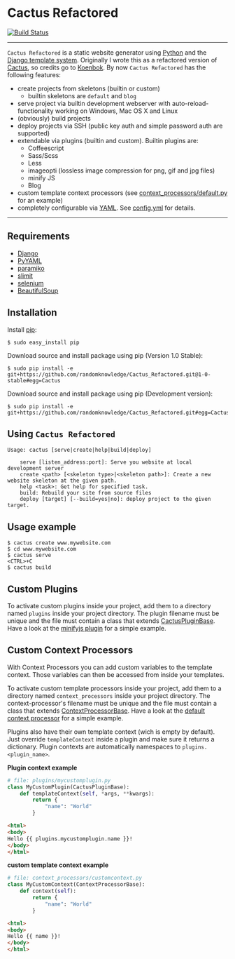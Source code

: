 # Cactus Refactored
[![Build Status](https://travis-ci.org/randomknowledge/Cactus_Refactored.png?branch=master)](https://travis-ci.org/randomknowledge/Cactus_Refactored)
___
`Cactus Refactored` is a static website generator using [Python](http://www.python.org/)
and the [Django template system](https://docs.djangoproject.com/en/dev/topics/templates/).
Originally I wrote this as a refactored version of [Cactus](https://github.com/koenbok/Cactus),
so credits go to [Koenbok](https://github.com/koenbok/).
By now `Cactus Refactored` has the following features:

* create projects from skeletons (builtin or custom)
	* builtin skeletons are `default` and `blog`
* serve project via builtin development webserver with auto-reload-functionality working on Windows, Mac OS X and Linux
* (obviously) build projects
* deploy projects via SSH (public key auth and simple password auth are supported)
* extendable via plugins (builtin and custom). Builtin plugins are:
	* Coffeescript
	* Sass/Scss
	* Less
	* imageopti (lossless image compression for png, gif and jpg files)
	* minify JS
	* Blog
* custom template context processors (see [context_processors/default.py](https://github.com/randomknowledge/Cactus_Refactored/blob/master/cactus/context_processors/default.py) for an example)
* completely configurable via [YAML](http://de.wikipedia.org/wiki/YAML). See [config.yml](https://github.com/randomknowledge/Cactus_Refactored/blob/master/cactus/skeletons/default/config.yml) for details.

____

## Requirements
* [Django](https://www.djangoproject.com/)
* [PyYAML](http://pyyaml.org/)
* [paramiko](http://www.lag.net/paramiko/)
* [slimit](http://slimit.readthedocs.org/en/latest/)
* [selenium](http://pypi.python.org/pypi/selenium)
* [BeautifulSoup](http://www.crummy.com/software/BeautifulSoup/)

## Installation

Install [pip](http://pypi.python.org/pypi/pip):

```console
$ sudo easy_install pip
```

Download source and install package using pip (Version 1.0 Stable):

```console
$ sudo pip install -e git+https://github.com/randomknowledge/Cactus_Refactored.git@1-0-stable#egg=Cactus
```

Download source and install package using pip (Development version):

```console
$ sudo pip install -e git+https://github.com/randomknowledge/Cactus_Refactored.git#egg=Cactus
```

## Using `Cactus Refactored`

```console
Usage: cactus [serve|create|help|build|deploy]

    serve [listen_address:port]: Serve you website at local development server
    create <path> [<skeleton type>|<skeleton path>]: Create a new website skeleton at the given path.
    help <task>: Get help for specified task.
    build: Rebuild your site from source files
    deploy [target] [--build=yes|no]: deploy project to the given target.
```

## Usage example

```console
$ cactus create www.mywebsite.com
$ cd www.mywebsite.com
$ cactus serve
<CTRL>+C
$ cactus build
```

## Custom Plugins

To activate custom plugins inside your project, add them to a directory named `plugins` inside your project directory. The plugin filename must be unique and the file must contain a class that extends [CactusPluginBase](https://github.com/randomknowledge/Cactus_Refactored/blob/master/cactus/plugin_base.py). Have a look at the [minifyjs plugin](https://github.com/randomknowledge/Cactus_Refactored/blob/master/cactus/plugins/minifyjs.py) for a simple example.


## Custom Context Processors

With Context Processors you can add custom variables to the template context. Those variables can then be accessed from inside your templates.

To activate custom template processors inside your project, add them to a directory named `context_processors` inside your project directory. The context-processor's filename must be unique and the file must contain a class that extends [ContextProcessorBase](https://github.com/randomknowledge/Cactus_Refactored/blob/master/cactus/context_processor_base.py). Have a look at the [default context processor](https://github.com/randomknowledge/Cactus_Refactored/blob/master/cactus/context_processors/default.py) for a simple example.

Plugins also have their own template context (wich is empty by default). Just override `templateContext` inside a plugin and make sure it returns a dictionary. Plugin contexts are automatically namespaces to `plugins.<plugin_name>`.

__Plugin context example__

```python
# file: plugins/mycustomplugin.py
class MyCustomPlugin(CactusPluginBase):
	def templateContext(self, *args, **kwargs):
		return {
			"name": "World"
		}
```

```html
<html>
<body>
Hello {{ plugins.mycustomplugin.name }}!
</body>
</html>
```


__custom template context example__

```python
# file: context_processors/customcontext.py
class MyCustomContext(ContextProcessorBase):
	def context(self):
		return {
			"name": "World"
		}
```

```html
<html>
<body>
Hello {{ name }}!
</body>
</html>
```
